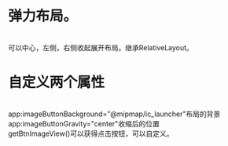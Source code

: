 # 弹力布局。
<br/>可以中心，左侧，右侧收起展开布局。继承RelativeLayout。
# 自定义两个属性  
<br/>app:imageButtonBackground="@mipmap/ic_launcher"布局的背景
<br/>app:imageButtonGravity="center"收缩后的位置
<br/> getBtnImageView()可以获得点击按钮，可以自定义。
